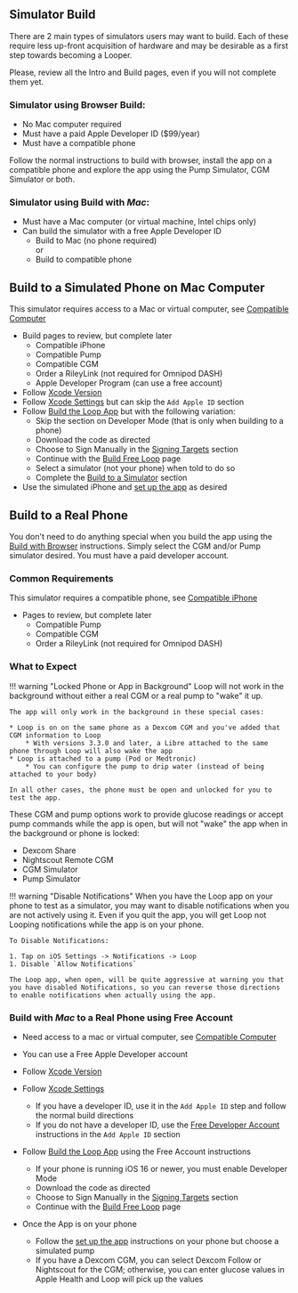 ## Simulator Build

There are 2 main types of simulators users may want to build. Each of these require less up-front acquisition of hardware and may be desirable as a first step towards becoming a Looper.

Please, review all the Intro and Build pages, even if you will not complete them yet.

### Simulator using Browser Build:

* No Mac computer required
* Must have a paid Apple Developer ID ($99/year)
* Must have a compatible phone

Follow the normal instructions to build with browser, install the app on a compatible phone and explore the app using the Pump Simulator, CGM Simulator or both.

### Simulator using Build with *Mac*:

* Must have a Mac computer (or virtual machine, Intel chips only)
* Can build the simulator with a free Apple Developer ID
    * Build to Mac (no phone required)<br>
    or
    * Build to compatible phone

## Build to a Simulated Phone on Mac Computer

This simulator requires access to a Mac or virtual computer, see [Compatible Computer](../build/computer.md)

* Build pages to review, but complete later
    * Compatible iPhone
    * Compatible Pump
    * Compatible CGM
    * Order a RileyLink (not required for Omnipod DASH)
    * Apple Developer Program (can use a free account)
* Follow [Xcode Version](../build/xcode-version.md)
* Follow [Xcode Settings](../build/xcode-settings.md) but can skip the `Add Apple ID` section
* Follow [Build the Loop App](../build/build-app.md) but with the following variation:
    * Skip the section on Developer Mode (that is only when building to a phone)
    * Download the code as directed
    * Choose to Sign Manually in the [Signing Targets](../build/build-app.md#signing-targets) section
    * Continue with the [Build Free Loop](../build/build-free-loop.md) page
    * Select a simulator (not your phone) when told to do so
    * Complete the [Build to a Simulator](../build/build-free-loop.md#build-to-a-simulator) section
* Use the simulated iPhone and [set up the app](../loop-3/loop-3-overview.md) as desired

## Build to a Real Phone

You don't need to do anything special when you build the app using the [Build with Browser](../gh-actions/gh-overview.md) instructions. Simply select the CGM and/or Pump simulator desired. You must have a paid developer account. 

### Common Requirements

This simulator requires a compatible phone, see [Compatible iPhone](../build/phone.md)

* Pages to review, but complete later
    * Compatible Pump
    * Compatible CGM
    * Order a RileyLink (not required for Omnipod DASH)

### What to Expect

!!! warning "Locked Phone or App in Background"
    Loop will not work in the background without either a real CGM or a real pump to "wake" it up.
    
    The app will only work in the background in these special cases:

    * Loop is on on the same phone as a Dexcom CGM and you've added that CGM information to Loop
        * With versions 3.3.0 and later, a Libre attached to the same phone through Loop will also wake the app
    * Loop is attached to a pump (Pod or Medtronic)
        * You can configure the pump to drip water (instead of being attached to your body)

    In all other cases, the phone must be open and unlocked for you to test the app.

These CGM and pump options work to provide glucose readings or accept pump commands while the app is open, but will not "wake" the app when in the background or phone is locked:

* Dexcom Share
* Nightscout Remote CGM
* CGM Simulator
* Pump Simulator

!!! warning "Disable Notifications"
    When you have the Loop app on your phone to test as a simulator, you may want to disable notifications when you are not actively using it. Even if you quit the app, you will get Loop not Looping notifications while the app is on your phone.

    To Disable Notifications:

    1. Tap on iOS Settings -> Notifications -> Loop
    1. Disable `Allow Notifications`

    The Loop app, when open, will be quite aggressive at warning you that you have disabled Notifications, so you can reverse those directions to enable notifications when actually using the app.

### Build with *Mac* to a Real Phone using Free Account

* Need access to a mac or virtual computer, see [Compatible Computer](../build/computer.md)

* You can use a Free Apple Developer account
* Follow [Xcode Version](../build/xcode-version.md)
* Follow [Xcode Settings](../build/xcode-settings.md)
    * If you have a developer ID, use it in the `Add Apple ID` step and follow the normal build directions
    * If you do not have a developer ID, use the [Free Developer Account](../build/xcode-settings.md#free-developer-account) instructions in the `Add Apple ID` section
* Follow [Build the Loop App](../build/build-app.md) using the Free Account instructions
    * If your phone is running iOS 16 or newer, you must enable Developer Mode
    * Download the code as directed
    * Choose to Sign Manually in the [Signing Targets](../build/build-app.md#signing-targets) section
    * Continue with the [Build Free Loop](../build/build-free-loop.md) page
* Once the App is on your phone
    * Follow the [set up the app](../loop-3/loop-3-overview.md) instructions on your phone but choose a simulated pump
    * If you have a Dexcom CGM, you can select Dexcom Follow or Nightscout for the CGM; otherwise, you can enter glucose values in Apple Health and Loop will pick up the values

